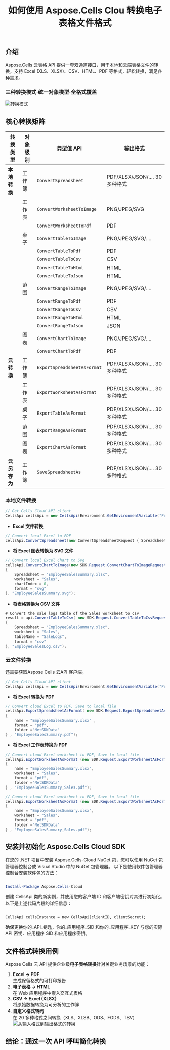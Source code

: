 ﻿---
title: 如何使用 Aspose.Cells Clou 转换电子表格文件格式
linktitle: 如何转换电子表格文件格式
type: docs
url: /zh/how-to-convert-file-formats
description: 如何使用 Aspose.Cells Cloud 转换文件格式
weight: 10
kwords: Excel、Office 云、REST API、电子表格、PDF、CSV、Json、Markdown、如何通过 Aspose.Cells 云转换文件格式
---
## 介绍

Aspose.Cells 云表格 API 提供一套双通道接口，用于本地和云端表格文件的转换，支持 Excel (XLS、XLSX)、CSV、HTML、PDF 等格式，轻松转换，满足各种需求。

### 三种转换模式·统一对象模型·全格式覆盖

![转换模式](image.png)

## **核心转换矩阵**

|转换类型|对象级别|典型值 API|输出格式|
|-----------------|-------------|---------------------------|--------------------------|
|**本地转换**  |工作簿|`ConvertSpreadsheet`            |PDF/XLSX/JSON/.... 30多种格式|
||工作表|`ConvertWorksheetToImage`       |PNG/JPEG/SVG                   |
|||`ConvertWorksheetToPdf`         |PDF|
||桌子|`ConvertTableToImage`           |PNG/JPEG/SVG/....              |
|||`ConvertTableToPdf`             |PDF|
|||`ConvertTableToCsv`             |CSV|
|||`ConvertTableToHtml`            | HTML|
|||`ConvertTableToJson`            | HTML|
||范围|`ConvertRangeToImage`           |PNG/JPEG/SVG/....              |
|||`ConvertRangeToPdf`             |PDF|
|||`ConvertRangeToCsv`             |CSV|
|||`ConvertRangeToHtml`            | HTML|
|||`ConvertRangeToJson`            |JSON|
||图表|`ConvertChartToImage`           |PNG/JPEG/SVG/....              |
|||`ConvertChartToPdf`             |PDF                            |
|**云转换**  |工作簿|`ExportSpreadsheetAsFormat`     |PDF/XLSX/JSON/.... 30多种格式|
||工作表|`ExportWorksheetAsFormat`       |PDF/XLSX/JSON/.... 30多种格式|
||桌子|`ExportTableAsFormat`           |PDF/XLSX/JSON/.... 30多种格式|
||范围|`ExportRangeAsFormat`           |PDF/XLSX/JSON/.... 30多种格式|
||图表|`ExportChartAsFormat`           |PDF/XLSX/JSON/.... 30多种格式|
|**云另存为**     |工作簿|`SaveSpreadsheetAs`             |PDF/XLSX/JSON/.... 30多种格式|

### **本地文件转换**

```csharp
// Get Cells Cloud API client
CellsApi cellsApi = new CellsApi(Environment.GetEnvironmentVariable("ProductClientId"), Environment.GetEnvironmentVariable("ProductClientSecret"));
```

- **Excel 文件转换**

```c#
// Convert local Excel to PDF
cellsApi.ConvertSpreadsheet(new ConvertSpreadsheetRequest { Spreadsheet = "EmployeeSalesSummary.xlsx", format = "pdf" }, "EmployeeSalesSummary.pdf");
```

- **将 Excel 图表转换为 SVG 文件**

```c#
// Convert local Excel Chart to Svg
cellsApi.ConvertChartToImage(new SDK.Request.ConvertChartToImageRequest
{
    Spreadsheet = "EmployeeSalesSummary.xlsx",
    worksheet = "Sales",
    chartIndex = 0,
    format = "svg"
}, "EmployeeSalesSummary.svg");

```

- **将表格转换为 CSV 文件**

```C#
# Convert the sale logs table of the Sales worksheet to csv
result = api.ConvertTableToCsv( new SDK.Request.ConvertTableToCsvRequest
{
    Spreadsheet = "EmployeeSalesSummary.xlsx",
    worksheet = "Sales",
    tableName = "SaleLogs",
    format = "csv"
}, "EmployeeSalesLog.csv");

```

### **云文件转换**

还需要获取Aspose Cells 云API 客户端。

```csharp
// Get Cells Cloud API client
CellsApi cellsApi = new CellsApi(Environment.GetEnvironmentVariable("ProductClientId"), Environment.GetEnvironmentVariable("ProductClientSecret"));
```

- **将 Excel 转换为 PDF**

```csharp
// Convert cloud Excel to PDF, Save to local file
cellsApi.ExportSpreadsheetAsFormat( new SDK.Request.ExportSpreadsheetAsFormatRequest 
{ 
    name = "EmployeeSalesSummary.xlsx" ,
    format = "pdf",
    folder ="NetSDKData" 
} , "EmployeeSalesSummary.pdf");   
```

- **将 Excel 工作表转换为 PDF**

```csharp
// Convert cloud Excel worksheet to PDF, Save to local file
cellsApi.ExportWorksheetAsFormat (new SDK.Request.ExportWorksheetAsFormatRequest 
{ 
    name = "EmployeeSalesSummary.xlsx",
    worksheet = "Sales",
    format = "pdf",
    folder ="NetSDKData" 
} , "EmployeeSalesSummary_Sales.pdf");   
```

```csharp
// Convert cloud Excel worksheet to PDF, Save to local file
cellsApi.ExportWorksheetAsFormat (new SDK.Request.ExportWorksheetAsFormatRequest 
{ 
    name = "EmployeeSalesSummary.xlsx",
    worksheet = "Sales",
    format = "pdf",
    folder ="NetSDKData" 
} , "EmployeeSalesSummary_Sales.pdf");   
```

## 安装并初始化 Aspose.Cells Cloud SDK

在您的 .NET 项目中安装 Aspose.Cells-Cloud NuGet 包，您可以使用 NuGet 包管理器控制台或 Visual Studio 中的 NuGet 包管理器。
以下是使用软件包管理器控制台安装软件包的方法：

```powershell

Install-Package Aspose.Cells-Cloud

```

创建 CellsApi 类的新实例，并使用您的客户端 ID 和客户端密钥对其进行初始化。以下是上述代码片段的详细信息：

```CSharp

CellsApi cellsInstance = new CellsApi(clientID, clientSecret);

```

确保更换你的_API_钥匙，你的_应用程序_SID 和你的_应用程序_KEY 与您的实际 API 密钥、应用程序 SID 和应用程序密钥。

## **文件格式转换用例**

Aspose Cells 云 API 提供企业级**电子表格转换**针对关键业务场景的功能：

1. **Excel → PDF**  
生成保留格式的可打印报告
2. **电子表格 → HTML**  
在 Web 应用程序中嵌入交互式表格
3. **CSV → Excel (XLSX)**  
将原始数据转换为可分析的工作簿
4. **自定义格式转码**  
在 20 多种格式之间转换（XLS、XLSB、ODS、FODS、TSV）
![从输入格式到输出格式的转换](image-1.png)

## **结论：通过一次 API 呼叫简化转换**
